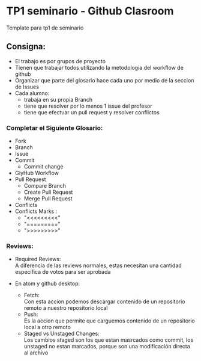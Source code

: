 # TP1 seminario - Github Clasroom
 Template para tp1 de seminario

 ## Consigna:
 * El trabajo es por grupos de proyecto
 * Tienen que trabajar todos utilizando la metodologia del workflow de github
 * Organizar que parte del glosario hace cada uno por medio de la seccion de Issues
 * Cada alumno:
    * trabaja en su propia Branch
    * tiene que resolver por lo menos 1 issue del profesor
    * tiene que efectuar un pull request y resolver conflictos

 ### Completar el Siguiente Glosario:
 * Fork
 * Branch
 * Issue
 * Commit
   * Commit change
 * GiyHub Workflow
 * Pull Request
   * Compare Branch
   * Create Pull Request
   * Merge Pull Request
 * Conflicts
  * Conflicts Marks :
    * "<<<<<<<<<"
    * "========="
    * ">>>>>>>>>"

 ### Reviews:
   * Required Reviews: <br>
    A diferencia de las reviews normales, estas necesitan una cantidad especifica de votos para ser aprobada
   * En atom y github desktop: <br>
    
     * Fetch: <br>
      Con esta accion podemos descargar contenido de un repositorio remoto a nuestro repositorio local
     * Push: <br>
      Es la accion que permite que carguemos contenido de un repositorio local a otro remoto 
     * Staged vs Unstaged Changes:<br>
      Los cambios staged son los que estan masrcados como commit, los unstaged no estan marcados, porque son una modificación directa al archivo
   




